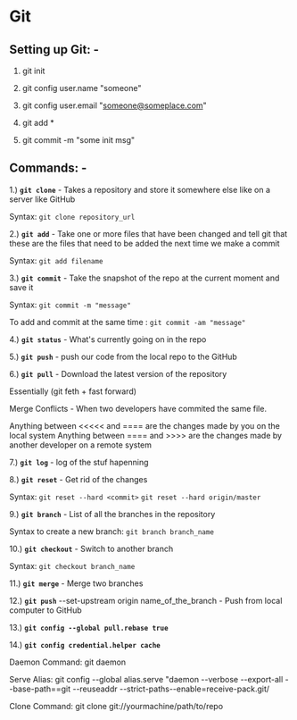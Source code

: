 # Git

## Setting up Git: -
1. git init

2. git config user.name "someone"

3. git config user.email "someone@someplace.com"

4. git add *

5. git commit -m "some init msg"

## Commands: -


1.) **`git clone`** - Takes a repository and store it somewhere else like on a server like GitHub

Syntax: `git clone repository_url`

2.) **`git add`** - Take one or more files that have been changed and tell git that these are the files that need to be added the next time we make a commit

Syntax: `git add filename`

3.) **`git commit`** - Take the snapshot of the repo at the current moment and save it

Syntax: `git commit -m "message"`

To add and commit at the same time : `git commit -am "message"`

4.) **`git status`** - What's currently going on in the repo

5.) **`git push`** - push our code from the local repo to the GitHub

6.) **`git pull`** - Download the latest version of the repository

Essentially (git feth + fast forward)


Merge Conflicts - When two developers have commited the same file.

Anything between <<<<< and ==== are the changes made by you on the local system 
Anything between ==== and >>>> are the changes made by another developer on a remote system

7.) **`git log`** - log of the stuf hapenning

8.) **`git reset`** - Get rid of the changes

Syntax:
`git reset --hard <commit>`
`git reset --hard origin/master`

9.) **`git branch`** - List of all the branches in the repository

Syntax to create a new branch:
`git branch branch_name`

10.) **`git checkout`** - Switch to another branch

Syntax: `git checkout branch_name`

11.) **`git merge`** - Merge two branches

12.) **`git push`** --set-upstream origin name_of_the_branch - Push from local computer to GitHub

13.) **`git config --global pull.rebase true`**

14.) **`git config credential.helper cache`**


Daemon Command: git daemon

Serve Alias: git config --global alias.serve "daemon --verbose --export-all --base-path==git --reuseaddr --strict-paths--enable=receive-pack.git/

Clone Command: git clone git://yourmachine/path/to/repo
